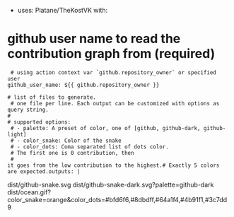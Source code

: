- uses: Platane/TheKostVK
  with:
 # github user name to read the contribution graph from (**required**)
     # using action context var `github.repository_owner` or specified user
    github_user_name: ${{ github.repository_owner }}

    # list of files to generate.
     # one file per line. Each output can be customized with options as query string.
    #
    # supported options:
     # - palette: A preset of color, one of [github, github-dark, github-light]
     # - color_snake: Color of the snake
     # - color_dots: Coma separated list of dots color.
     # The first one is 0 contribution, then 
     #
    it goes from the low contribution to the highest.# Exactly 5 colors are expected.outputs: |
 dist/github-snake.svg
 dist/github-snake-dark.svg?palette=github-dark
 dist/ocean.gif?color_snake=orange&color_dots=#bfd6f6,#8dbdff,#64a1f4,#4b91f1,#3c7dd9
